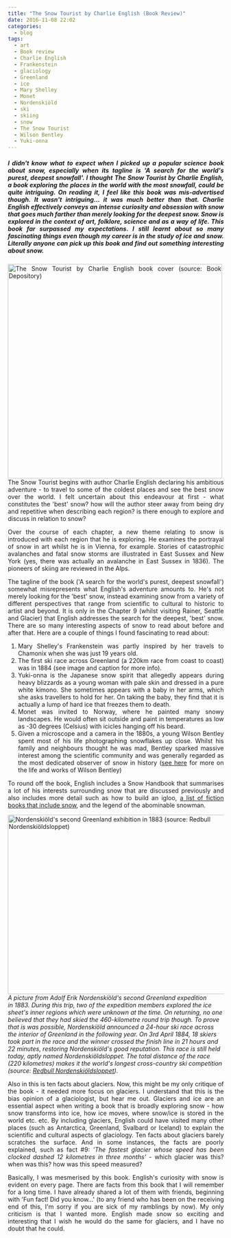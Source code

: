 ```yaml
---
title: "The Snow Tourist by Charlie English (Book Review)"
date: 2016-11-08 22:02
categories:
  - blog
tags: 
  - art
  - Book review
  - Charlie English
  - Frankenstein
  - glaciology
  - Greenland
  - ice
  - Mary Shelley
  - Monet
  - Nordenskiöld
  - ski
  - skiing
  - snow
  - The Snow Tourist
  - Wilson Bentley
  - Yuki-onna
---
```

<h5 style="text-align:justify;">I didn't know what to expect when I picked up a popular science book about snow, especially when its tagline is 'A search for the world's purest, deepest snowfall'. I thought The Snow Tourist by Charlie English, a book exploring the places in the world with the most snowfall, could be quite intriguing. On reading it, I feel like this book was mis-advertised though. It wasn't intriguing... it was much better than that. Charlie English effectively conveys an intense curiosity and obsession with snow that goes much farther than merely looking for the deepest snow. Snow is explored in the context of art, folklore, science and as a way of life. This book far surpassed my expectations. I still learnt about so many fascinating things even though my career is in the study of ice and snow. Literally anyone can pick up this book and find out something interesting about snow.</h5>

<p style="text-align:justify;"><img src="https://images2.penguinrandomhouse.com/cover/9781582435206" alt="The Snow Tourist by Charlie English book cover (source: Book Depository)" width="500" /><br>The Snow Tourist begins with author Charlie English declaring his ambitious adventure - to travel to some of the coldest places and see the best snow over the world. I felt uncertain about this endeavour at first - what constitutes the 'best' snow? how will the author steer away from being dry and repetitive when describing each region? is there enough to explore and discuss in relation to snow?</p>

<p style="text-align:justify;">Over the course of each chapter, a new theme relating to snow is introduced with each region that he is exploring. He examines the portrayal of snow in art whilst he is in Vienna, for example. Stories of catastrophic avalanches and fatal snow storms are illustrated in East Sussex and New York (yes, there was actually an avalanche in East Sussex in 1836). The pioneers of skiing are reviewed in the Alps.</p>

<p style="text-align:justify;">The tagline of the book ('A search for the world's purest, deepest snowfall') somewhat misrepresents what English's adventure amounts to. He's not merely looking for the 'best' snow, instead examining snow from a variety of different perspectives that range from scientific to cultural to historic to artist and beyond. It is only in the Chapter 9 (whilst visiting Rainer, Seattle and Glacier) that English addresses the search for the deepest, 'best' snow. There are so many interesting aspects of snow to read about before and after that. Here are a couple of things I found fascinating to read about:</p>

<ol>
	<li style="text-align:justify;">Mary Shelley's Frankenstein was partly inspired by her travels to Chamonix when she was just 19 years old.</li>
	<li style="text-align:justify;">The first ski race across Greenland (a 220km race from coast to coast) was in 1884 (see image and caption for more info).</li>
	<li style="text-align:justify;">Yuki-onna is the Japanese snow spirit that allegedly appears during heavy blizzards as a young woman with pale skin and dressed in a pure white kimono. She sometimes appears with a baby in her arms, which she asks travellers to hold for her. On taking the baby, they find that it is actually a lump of hard ice that freezes them to death.</li>
	<li style="text-align:justify;">Monet was invited to Norway, where he painted many snowy landscapes. He would often sit outside and paint in temperatures as low as -30 degrees (Celsius) with icicles hanging off his beard.</li>
	<li style="text-align:justify;">Given a microscope and a camera in the 1880s, a young Wilson Bentley spent most of his life photographing snowflakes up close. Whilst his family and neighbours thought he was mad, Bentley sparked massive interest among the scientific community and was generally regarded as the most dedicated observer of snow in history (<a href="https://pennyhow.wordpress.com/2016/10/19/photography-and-snowflakes/">see here</a> for more on the life and works of Wilson Bentley)</li>
</ol>

<p style="text-align:justify;">To round off the book, English includes a Snow Handbook that summarises a lot of his interests surrounding snow that are discussed previously and also includes more detail such as how to build an igloo, <a href="http://www.theguardian.com/books/2008/nov/14/charlie-english-snow-tourist" target="_blank">a list of fiction books that include snow</a>, and the legend of the abominable snowman.</p>

<img src="https://www.nordenskioldsloppet.se/assets/uploads/2015/10/2-1024x699.jpg?raw=true" alt="Nordenskiöld's second Greenland exhibition in 1883 (source: Redbull Nordenskiöldsloppet)" width="613" height="418" align="aligncenter" /><br> *A picture from Adolf Erik Nordenskiöld's second Greenland expedition in 1883. During this trip, two of the expedition members explored the ice sheet's inner regions which were unknown at the time. On returning, no one believed that they had skied the 460-kilometre round trip though. To prove that is was possible, Nordenskiöld announced a 24-hour ski race across the interior of Greenland in the following year. On 3rd April 1884, 18 skiers took part in the race and the winner crossed the finish line in 21 hours and 22 minutes, restoring Nordenskiöld's good reputation. This race is still held today, aptly named Nordenskiöldsloppet. The total distance of the race (220 kilometres) makes it the world's longest cross-country ski competition (source: <a href="http://redbullnordenskioldsloppet.se/en/history/" target="_blank">Redbull Nordenskiöldsloppet</a>).*

<p style="text-align:justify;">Also in this is ten facts about glaciers. Now, this might be my only critique of the book - it needed more focus on glaciers. I understand that this is the bias opinion of a glaciologist, but hear me out. Glaciers and ice are an essential aspect when writing a book that is broadly exploring snow - how snow transforms into ice, how ice moves, where snow/ice is stored in the world etc. etc. By including glaciers, English could have visited many other places (such as Antarctica, Greenland, Svalbard or Iceland) to explain the scientific and cultural aspects of glaciology. Ten facts about glaciers barely scratches the surface. And in some instances, the facts are poorly explained, such as fact #9: <em>'The fastest glacier whose speed has been clocked dashed 12 kilometres in three months'</em> - which glacier was this? when was this? how was this speed measured?</p>

<p style="text-align:justify;">Basically, I was mesmerised by this book. English's curiosity with snow is evident on every page. There are facts from this book that I will remember for a long time. I have already shared a lot of them with friends, beginning with 'Fun fact! Did you know...' (to any friend who has been on the receiving end of this, I'm sorry if you are sick of my ramblings by now). My only criticism is that I wanted more. English made snow so exciting and interesting that I wish he would do the same for glaciers, and I have no doubt that he could.</p>
